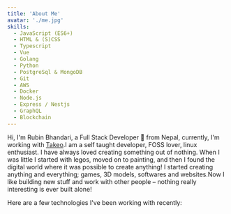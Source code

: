 ```yaml
---
title: 'About Me'
avatar: './me.jpg'
skills:
  - JavaScript (ES6+)
  - HTML & (S)CSS
  - Typescript
  - Vue
  - Golang
  - Python
  - PostgreSql & MongoDB
  - Git
  - AWS
  - Docker
  - Node.js
  - Express / Nestjs
  - GraphQL
  - Blockchain
---
```


Hi, I'm Rubin Bhandari, a Full Stack Developer 🚀 from Nepal, currently, I'm working with <a href="https://takeo.ai">Takeo</a>.I am a self taught developer, FOSS lover, linux enthusiast. I have always loved creating something out of nothing. When I was little I started with legos, moved on to painting, and then I found the digital world where it was possible to create anything! I started creating anything and everything; games, 3D models, softwares and websites.Now I like building new stuff and work with other people – nothing really interesting is ever built alone!

Here are a few technologies I've been working with recently:
